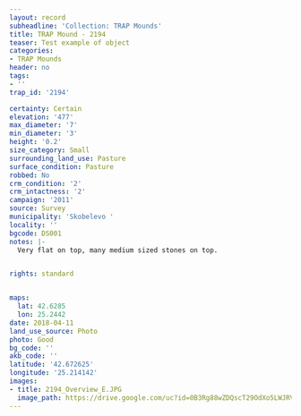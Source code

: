 ```yaml
---
layout: record
subheadline: 'Collection: TRAP Mounds'
title: TRAP Mound - 2194
teaser: Test example of object
categories:
- TRAP Mounds
header: no
tags:
- ''
trap_id: '2194'

certainty: Certain
elevation: '477'
max_diameter: '7'
min_diameter: '3'
height: '0.2'
size_category: Small
surrounding_land_use: Pasture
surface_condition: Pasture
robbed: No
crm_condition: '2'
crm_intactness: '2'
campaign: '2011'
source: Survey
municipality: 'Skobelevo '
locality: ''
bgcode: DS001
notes: |-
  Very flat on top, many medium sized stones on top.


rights: standard


maps:
  lat: 42.6285
  lon: 25.2442
date: 2018-04-11
land_use_source: Photo
photo: Good
bg_code: ''
akb_code: ''
latitude: '42.672625'
longitude: '25.214142'
images:
- title: 2194_Overview_E.JPG
  image_path: https://drive.google.com/uc?id=0B3Rg88wZDQscT29OdXo5LWJRVW8
---
```

